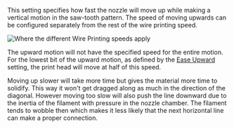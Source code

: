 This setting specifies how fast the nozzle will move up while making a vertical motion in the saw-tooth pattern. The speed of moving upwards can be configured separately from the rest of the wire printing speed.

![Where the different Wire Printing speeds apply](../../../articles/images/wireframe_printspeed.svg)

The upward motion will not have the specified speed for the entire motion. For the lowest bit of the upward motion, as defined by the [Ease Upward](wireframe_up_half_speed.md) setting, the print head will move at half of this speed.

Moving up slower will take more time but gives the material more time to solidify. This way it won't get dragged along as much in the direction of the diagonal. However moving too slow will also push the line downward due to the inertia of the filament with pressure in the nozzle chamber. The filament tends to wobble then which makes it less likely that the next horizontal line can make a proper connection.